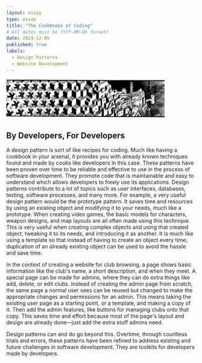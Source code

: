 ```yaml
---
layout: essay
type: essay
title: "The Cookbooks of Coding"
# All dates must be YYYY-MM-DD format!
date: 2024-12-05
published: true
labels:
  - Design Patterns
  - Website Development
---
```


<div class="text-center p-4">
  <img width="420px" src="../img/designpattern.png" class="img-thumbnail" >
</div> 

## By Developers, For Developers 

A design pattern is sort of like recipes for coding. Much like having a cookbook in your arsenal, it provides you with already known techniques found and made by cooks like developers in this case. These patterns have been proven over time to be reliable and effective to use in the process of software development. They promote code that is maintainable and easy to understand which allows developers to freely use its applications. Design patterns contribute to a lot of topics such as user interfaces, databases, testing, software processes, and many more. For example, a very useful design pattern would be the prototype pattern. It saves time and resources by using an existing object and modifying it to your needs, much like a prototype. When creating video games, the basic models for characters, weapon designs, and map layouts are all often made using this technique. This is very useful when creating complex objects and using that created object, tweaking it to its needs, and introducing it as another. It is much like using a template so that instead of having to create an object every time, duplication of an already existing object can be used to avoid the hassle and save time. 

In the context of creating a website for club browsing, a page shows basic information like the club's name, a short description, and when they meet. A special page can be made for admins, where they can do extra things like add, delete, or edit clubs. Instead of creating the admin page from scratch, the same page a normal user sees can be reused but changed to make the appropriate changes and permissions for an admin.  This means taking the existing user page as a starting point, or a template, and making a copy of it. Then add the admin features, like buttons for managing clubs onto that copy. This saves time and effort because most of the page's layout and design are already done—just add the extra stuff admins need.

Design patterns can and do go beyond this. Overtime, through countless trials and errors, these patterns have been refined to address existing and future challenges in software development. They are toolkits for developers made by developers. 

